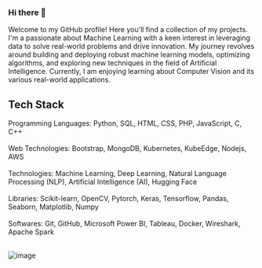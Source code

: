 
### Hi there 👋

<!--
**ParthGodse/ParthGodse** is a ✨ _special_ ✨ repository because its `README.md` (this file) appears on your GitHub profile.

Here are some ideas to get you started:

- 🔭 I’m currently working on ...
- 🌱 I’m currently learning ...
- 👯 I’m looking to collaborate on ...
- 🤔 I’m looking for help with ...
- 💬 Ask me about ...
- 📫 How to reach me: ...
- 😄 Pronouns: ...
- ⚡ Fun fact: ...
-->
Welcome to my GitHub profile! Here you'll find a collection of my projects. I'm a passionate about Machine Learning with a keen interest in leveraging data to solve real-world problems and drive innovation. My journey revolves around building and deploying robust machine learning models, optimizing algorithms, and exploring new techniques in the field of Artificial Intelligence. Currently, I am enjoying learning about Computer Vision and its various real-world applications.

## Tech Stack 

Programming Languages: Python, SQL, HTML, CSS, PHP, JavaScript, C, C++<br><br>
Web Technologies: Bootstrap, MongoDB, Kubernetes, KubeEdge, Nodejs, AWS<br><br>
Technologies: Machine Learning, Deep Learning, Natural Language Processing (NLP), Artificial Intelligence (AI), Hugging Face<br><br>
Libraries: Scikit-learn, OpenCV, Pytorch, Keras, Tensorflow, Pandas, Seaborn, Matplotlib, Numpy<br><br>
Softwares: Git, GitHub, Microsoft Power BI, Tableau, Docker, Wireshark, Apache Spark<br><br>

![image](https://github.com/ParthGodse/ParthGodse/assets/98154485/89e24538-e64f-4108-8f53-21aaf19c27fd)





